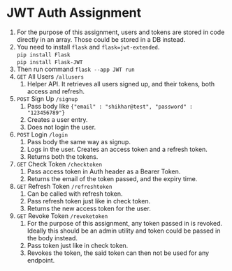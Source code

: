 # JWT Auth Assignment

1. For the purpose of this assignment, users and tokens are stored in code directly in an array. Those could be stored in a DB instead.
1. You need to install `flask` and `flask=jwt-extended`.<br>
    `pip install Flask`<br>
    `pip install Flask-JWT`
1. Then run command 
    `flask --app JWT run`
1. `GET` All Users `/allusers`
    1. Helper API. It retrieves all users signed up, and their tokens, both access and refresh.
1. `POST` Sign Up `/signup`
    1. Pass body like `{"email" : "shikhar@test", "password" : "123456789"}`
    1. Creates a user entry.
    1. Does not login the user.
1. `POST` Login `/login`
    1. Pass body the same way as signup.
    1. Logs in the user. Creates an access token and a refresh token.
    1. Returns both the tokens.
1. `GET` Check Token `/checktoken`
    1. Pass access token in Auth header as a Bearer Token.
    1. Returns the email of the token passed, and the expiry time.
1. `GET` Refresh Token `/refreshtoken`
    1. Can be called with refresh token.
    1. Pass refresh token just like in check token.
    1. Returns the new access token for the user.
1. `GET` Revoke Token `/revoketoken`
    1. For the purpose of this assignment, any token passed in is revoked. Ideally this should be an admin utility and token could be passed in the body instead.
    1. Pass token just like in check token.
    1. Revokes the token, the said token can then not be used for any endpoint.
